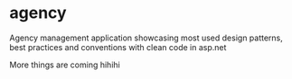 # agency
Agency management application showcasing most used design patterns, best practices and conventions with clean code in asp.net

More things are coming hihihi
